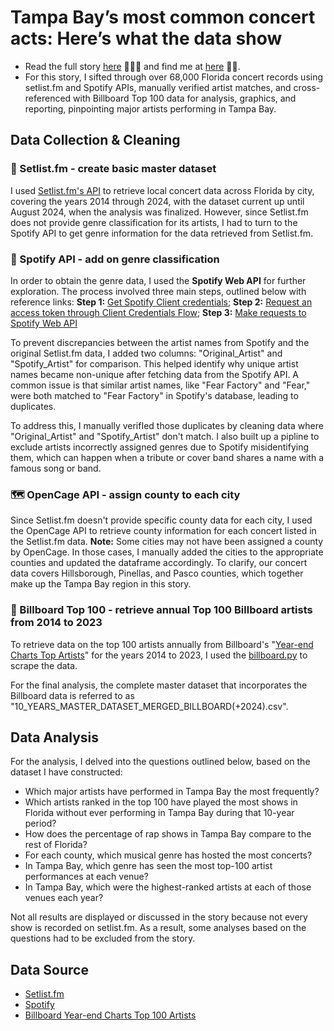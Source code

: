 # Tampa Bay’s most common concert acts: Here’s what the data show

- Read the full story [here](https://www.tampabay.com/life-culture/music/2024/09/23/tampa-bay-st-petersburg-concerts-most/) 🎵🎸🎹 and find me at [here](https://www.tampabay.com/author/eve-lu/) 🐝✨.
- For this story, I sifted through over 68,000 Florida concert records using setlist.fm and Spotify APIs, manually verified artist matches, and cross-referenced with Billboard Top 100 data for analysis, graphics, and reporting, pinpointing major artists performing in Tampa Bay.


## Data Collection & Cleaning

### 🎵 Setlist.fm - create basic master dataset
I used [Setlist.fm's API](https://api.setlist.fm/docs/1.0/index.html) to retrieve local concert data across Florida by city, covering the years 2014 through 2024, with the dataset current up until August 2024, when the analysis was finalized. However, since Setlist.fm does not provide genre classification for its artists, I had to turn to the Spotify API to get genre information for the data retrieved from Setlist.fm.

### 🎵 Spotify API - add on genre classification 

In order to obtain the genre data, I used the <b>Spotify Web API</b> for further exploration. The process involved three main steps, outlined below with reference links: <b>Step 1:</b> [Get Spotify Client credentials](https://developer.spotify.com/documentation/web-api/concepts/apps); <b>Step 2:</b> [Request an access token through Client Credentials Flow](https://developer.spotify.com/documentation/web-api/tutorials/client-credentials-flow); <b>Step 3:</b> [Make requests to Spotify Web API](https://developer.spotify.com/documentation/web-api/concepts/api-calls)

To prevent discrepancies between the artist names from Spotify and the original Setlist.fm data, I added two columns: "Original_Artist" and "Spotify_Artist" for comparison. This helped identify why unique artist names became non-unique after fetching data from the Spotify API. A common issue is that similar artist names, like "Fear Factory" and "Fear," were both matched to "Fear Factory" in Spotify's database, leading to duplicates. 

To address this, I manually verifIed those duplicates by cleaning data where "Original_Artist" and "Spotify_Artist" don't match. I also built up a pipline to exclude artists incorrectly assigned genres due to Spotify misidentifying them, which can happen when a tribute or cover band shares a name with a famous song or band. 

### 🗺️ OpenCage API - assign county to each city

Since Setlist.fm doesn't provide specific county data for each city, I used the OpenCage API to retrieve county information for each concert listed in the Setlist.fm data. <b>Note:</b> Some cities may not have been assigned a county by OpenCage. In those cases, I manually added the cities to the appropriate counties and updated the dataframe accordingly. To clarify, our concert data covers Hillsborough, Pinellas, and Pasco counties, which together make up the Tampa Bay region in this story.

### 🎵 Billboard Top 100 - retrieve annual Top 100 Billboard artists from 2014 to 2023

To retrieve data on the top 100 artists annually from Billboard's "[Year-end Charts Top Artists](https://www.billboard.com/charts/year-end/top-artists/)" for the years 2014 to 2023, I used the [billboard.py](https://github.com/guoguo12/billboard-charts?tab=readme-ov-file) to scrape the data.

For the final analysis, the complete master dataset that incorporates the Billboard data is referred to as "10_YEARS_MASTER_DATASET_MERGED_BILLBOARD(+2024).csv".

## Data Analysis

For the analysis, I delved into the questions outlined below, based on the dataset I have constructed:

- Which major artists have performed in Tampa Bay the most frequently?
- Which artists ranked in the top 100 have played the most shows in Florida without ever performing in Tampa Bay during that 10-year period?
- How does the percentage of rap shows in Tampa Bay compare to the rest of Florida?
- For each county, which musical genre has hosted the most concerts?
- In Tampa Bay, which genre has seen the most top-100 artist performances at each venue?
- In Tampa Bay, which were the highest-ranked artists at each of those venues each year?

Not all results are displayed or discussed in the story because not every show is recorded on setlist.fm. As a result, some analyses based on the questions had to be excluded from the story.

## Data Source

- [Setlist.fm](https://www.setlist.fm)
- [Spotify](https://developer.spotify.com/documentation/web-api/concepts/api-calls)
- [Billboard Year-end Charts Top 100 Artists](https://www.billboard.com/charts/year-end/top-artists/)
